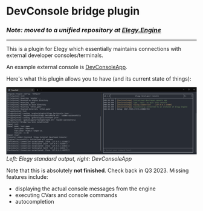 
# DevConsole bridge plugin

### *Note: moved to a unified repository at [Elegy.Engine](https://github.com/ElegyEngine/ElegyEngine)*

----------

This is a plugin for Elegy which essentially maintains connections with external developer consoles/terminals.

An example external console is [DevConsoleApp](https://github.com/ElegyEngine/ElegyDevConsoleApp).

Here's what this plugin allows you to have (and its current state of things):

![](img/DevConsole.png)
*Left: Elegy standard output, right: DevConsoleApp*

Note that this is absolutely **not finished**. Check back in Q3 2023. Missing features include:
* displaying the actual console messages from the engine
* executing CVars and console commands
* autocompletion
